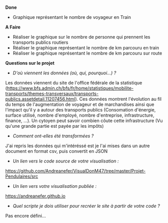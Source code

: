 **Done**
- Graphique représentant le nombre de voyageur en Train

**A Faire**
- Réaliser le graphique sur le nombre de personne qui prennent les transports publics routiers
- Réaliser le graphique représentant le nombre de km parcouru en train
- Réaliser le graphique représentant le nombre de km parcouru sur route

**Questions sur le projet**
- *D'où viennent les données (où, qui, pourquoi...) ?*

Les données viennent du site de l'office fédérale de la statistique (https://www.bfs.admin.ch/bfs/fr/home/statistiques/mobilite-transports/themes-transversaux/transports-publics.assetdetail.11207456.html). Ces données montrent l'évolution au fil du temps de l'augmentation de voyageur et de marchandises ainsi que l'impact qu'il y a autour des transports publics (Consomation d'énergie, surface utilisé, nombre d'employé, nombre d'entreprise, infrastructure, finance, ...). Un cytoyen peut savoir combien côute cette infrastructure (Vu qu'une grande partie est payée par les impôts)

- *Comment ont-elles été transformées ?*

J'ai repris les données qui m'intéréssé est je l'ai mises dans un autre document en format csv, puis convertit en JSON

- *Un lien vers le code source de votre visualisation :*

https://github.com/Andreanefer/VisualDonM47/tree/master/Projet-Pendulaires/src

- *Un lien vers votre visualisation publiée :*

https://andreanefer.github.io

- *Quel scripte je dois utiliser pour recréer le site à partir de votre code ?*

Pas encore défini... 